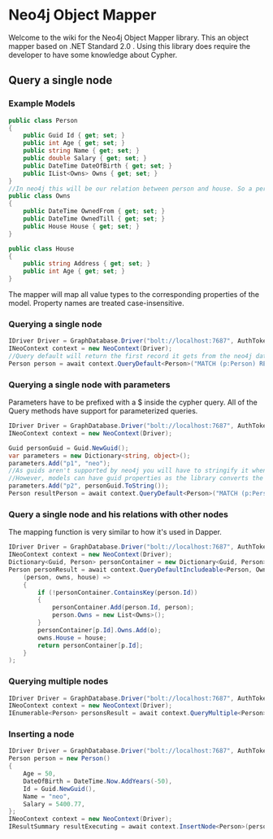 # Neo4j Object Mapper

Welcome to the wiki for the Neo4j Object Mapper library. This an object mapper based on .NET Standard 2.0 .
Using this library does require the developer to have some knowledge about Cypher.

## Query a single node
### Example Models
```cs
public class Person
{
    public Guid Id { get; set; }
    public int Age { get; set; }
    public string Name { get; set; }
    public double Salary { get; set; }
    public DateTime DateOfBirth { get; set; }
    public IList<Owns> Owns { get; set; }
}
//In neo4j this will be our relation between person and house. So a person will own a house.
public class Owns
{
    public DateTime OwnedFrom { get; set; }
    public DateTime OwnedTill { get; set; }
    public House House { get; set; }
}

public class House
{
    public string Address { get; set; }
    public int Age { get; set; }
}
```
The mapper will map all value types to the corresponding properties of the model. Property names are treated case-insensitive.
### Querying a single node
```cs
IDriver Driver = GraphDatabase.Driver("bolt://localhost:7687", AuthTokens.Basic("neo4j", "password"));
INeoContext context = new NeoContext(Driver);
//Query default will return the first record it gets from the neo4j database.
Person person = await context.QueryDefault<Person>("MATCH (p:Person) RETURN p");
```

### Querying a single node with parameters
Parameters have to be prefixed with a $ inside the cypher query.
All of the Query methods have support for parameterized queries.
```cs
IDriver Driver = GraphDatabase.Driver("bolt://localhost:7687", AuthTokens.Basic("neo4j", "password"));
INeoContext context = new NeoContext(Driver);

Guid personGuid = Guid.NewGuid();
var parameters = new Dictionary<string, object>();
parameters.Add("p1", "neo");
//As guids aren't supported by neo4j you will have to stringify it when using it as a parameter. 
//However, models can have guid properties as the library converts the string to a guid
parameters.Add("p2", personGuid.ToString());
Person resultPerson = await context.QueryDefault<Person>("MATCH (p:Person { Name: $p1 , Id: $p2 }) RETURN p",parameters);
```

### Query a single node and his relations with other nodes
The mapping function is very similar to how it's used in Dapper.
```cs
IDriver Driver = GraphDatabase.Driver("bolt://localhost:7687", AuthTokens.Basic("neo4j", "password"));
INeoContext context = new NeoContext(Driver);
Dictionary<Guid, Person> personContainer = new Dictionary<Guid, Person>();
Person personResult = await context.QueryDefaultIncludeable<Person, Owns, House>("MATCH (p:Person { Name: 'neo' })-[o:Owns]->(h:House) return p,o,h",
    (person, owns, house) =>
    {
        if (!personContainer.ContainsKey(person.Id))
        {
            personContainer.Add(person.Id, person);
            person.Owns = new List<Owns>();
        }
        personContainer[p.Id].Owns.Add(o);
        owns.House = house;
        return personContainer[p.Id];
    }
);
```

### Querying multiple nodes
```cs
IDriver Driver = GraphDatabase.Driver("bolt://localhost:7687", AuthTokens.Basic("neo4j", "password"));
INeoContext context = new NeoContext(Driver);
IEnumerable<Person> personsResult = await context.QueryMultiple<Person>("MATCH (p:Person) return p");
```


### Inserting a node
```cs
IDriver Driver = GraphDatabase.Driver("bolt://localhost:7687", AuthTokens.Basic("neo4j", "password"));
Person person = new Person()
{
    Age = 50,
    DateOfBirth = DateTime.Now.AddYears(-50),
    Id = Guid.NewGuid(),
    Name = "neo",
    Salary = 5400.77,
};
INeoContext context = new NeoContext(Driver);
IResultSummary resultExecuting = await context.InsertNode<Person>(person);
```
